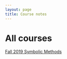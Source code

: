 ```yaml
---
layout: page
title: Course notes
---
```


# All courses

[Fall 2019 Symbolic Methods](f19-symbolic/)
